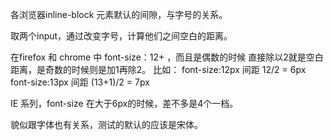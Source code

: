 各浏览器inline-block 元素默认的间隙，与字号的关系。

取两个input，通过改变字号，计算他们之间空白的距离。

在firefox 和 chrome 中 font-size：12+ ，而且是偶数的时候 直接除以2就是空白距离，是奇数的时候则是加1再除2。
比如：
font-size:12px  间距  12/2 = 6px
font-size:13px  间距  (13+1)/2 = 7px

IE 系列，font-size 在大于6px的时候，差不多是4个一档。

貌似跟字体也有关系，测试的默认的应该是宋体。











